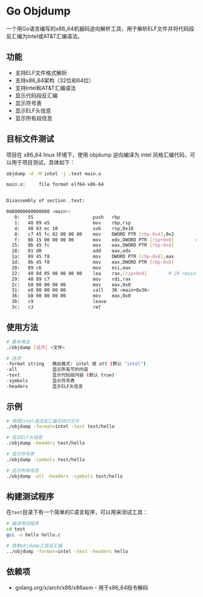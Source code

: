 # Go Objdump

一个用Go语言编写的x86_64机器码逆向解析工具，用于解析ELF文件并将代码段反汇编为Intel或AT&T汇编语法。

## 功能

- 支持ELF文件格式解析
- 支持x86_64架构（32位和64位）
- 支持Intel和AT&T汇编语法
- 显示代码段反汇编
- 显示符号表
- 显示ELF头信息
- 显示所有段信息

## 目标文件测试
项目在 x86_64 linux 环境下，使用 objdump 逆向编译为 intel 风格汇编代码，可以用于项目测试，具体如下：
```bash
objdump -d -M intel -j .text main.o

main.o:     file format elf64-x86-64


Disassembly of section .text:

0000000000000000 <main>:
   0:   55                      push   rbp
   1:   48 89 e5                mov    rbp,rsp
   4:   48 83 ec 10             sub    rsp,0x10
   8:   c7 45 fc 02 00 00 00    mov    DWORD PTR [rbp-0x4],0x2
   f:   8b 15 00 00 00 00       mov    edx,DWORD PTR [rip+0x0]        # 15 <main+0x15>
  15:   8b 45 fc                mov    eax,DWORD PTR [rbp-0x4]
  18:   01 d0                   add    eax,edx
  1a:   89 45 f8                mov    DWORD PTR [rbp-0x8],eax
  1d:   8b 45 f8                mov    eax,DWORD PTR [rbp-0x8]
  20:   89 c6                   mov    esi,eax
  22:   48 8d 05 00 00 00 00    lea    rax,[rip+0x0]        # 29 <main+0x29>
  29:   48 89 c7                mov    rdi,rax
  2c:   b8 00 00 00 00          mov    eax,0x0
  31:   e8 00 00 00 00          call   36 <main+0x36>
  36:   b8 00 00 00 00          mov    eax,0x0
  3b:   c9                      leave
  3c:   c3                      ret
```

## 使用方法

```bash
# 基本用法
./objdump [选项] <文件>

# 选项
-format string   输出格式: intel 或 att (默认 "intel")
-all             显示所有节的内容
-text            显示代码段内容 (默认 true)
-symbols         显示符号表
-headers         显示ELF头信息
```

## 示例

```bash
# 使用Intel语法反汇编可执行文件
./objdump -format=intel -text test/hello

# 显示ELF头信息
./objdump -headers test/hello

# 显示符号表
./objdump -symbols test/hello

# 显示所有信息
./objdump -all -headers -symbols test/hello
```

## 构建测试程序

在`test`目录下有一个简单的C语言程序，可以用来测试工具：

```bash
# 编译测试程序
cd test
gcc -o hello hello.c

# 使用objdump工具反汇编
../objdump -format=intel -text -headers hello
```

## 依赖项

- golang.org/x/arch/x86/x86asm - 用于x86_64指令解码 